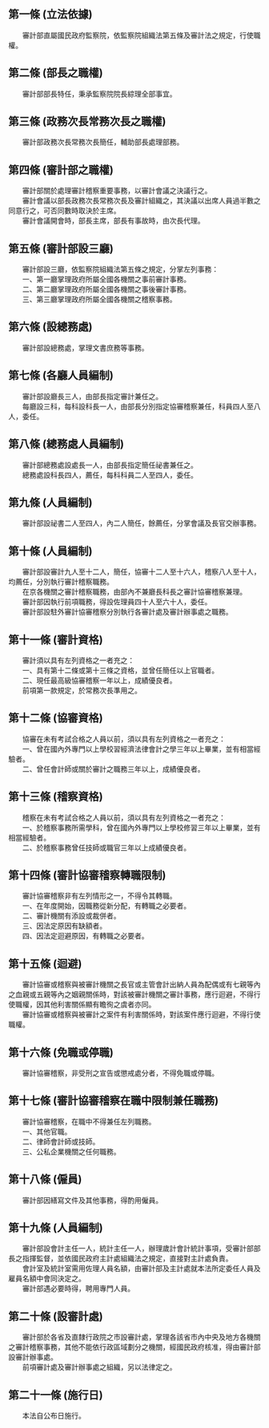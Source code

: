 第一條 (立法依據)
-----------------
　　審計部直屬國民政府監察院，依監察院組織法第五條及審計法之規定，行使職權。  


第二條 (部長之職權)
-------------------
　　審計部部長特任，秉承監察院院長綜理全部事宜。  


第三條 (政務次長常務次長之職權)
-------------------------------
　　審計部政務次長常務次長簡任，輔助部長處理部務。  


第四條 (審計部之職權)
---------------------
　　審計部關於處理審計稽察重要事務，以審計會議之決議行之。  
　　審計會議以部長政務次長常務次長及審計組織之，其決議以出席人員過半數之同意行之，可否同數時取決於主席。  
　　審計會議開會時，部長主席，部長有事故時，由次長代理。  


第五條 (審計部設三廳)
---------------------
　　審計部設三廳，依監察院組織法第五條之規定，分掌左列事務：  
　　一、第一廳掌理政府所屬全國各機關之事前審計事務。  
　　二、第二廳掌理政府所屬全國各機關之事後審計事務。  
　　三、第三廳掌理政府所屬全國各機關之稽察事務。  


第六條 (設總務處)
-----------------
　　審計部設總務處，掌理文書庶務等事務。  


第七條 (各廳人員編制)
---------------------
　　審計部設廳長三人，由部長指定審計兼任之。  
　　每廳設三科，每科設科長一人，由部長分別指定協審稽察兼任，科員四人至八人，委任。  


第八條 (總務處人員編制)
-----------------------
　　審計部總務處設處長一人，由部長指定簡任祕書兼任之。  
　　總務處設科長四人，薦任，每科科員二人至四人，委任。  


第九條 (人員編制)
-----------------
　　審計部設祕書二人至四人，內二人簡任，餘薦任，分掌會議及長官交辦事務。  


第十條 (人員編制)
-----------------
　　審計部設審計九人至十二人，簡任，協審十二人至十六人，稽察八人至十人，均薦任，分別執行審計稽察職務。  
　　在京各機關之審計稽察職務，由部內不兼廳長科長之審計協審稽察兼理。  
　　審計部因執行前項職務，得設佐理員四十人至六十人，委任。  
　　審計部設駐外審計協審稽察分別執行各審計處及審計辦事處之職務。  


第十一條 (審計資格)
-------------------
　　審計須以具有左列資格之一者充之：  
　　一、具有第十二條或第十三條之資格，並曾任簡任以上官職者。  
　　二、現任最高級協審稽察一年以上，成績優良者。  
　　前項第一款規定，於常務次長準用之。  


第十二條 (協審資格)
-------------------
　　協審在未有考試合格之人員以前，須以具有左列資格之一者充之：  
　　一、曾在國內外專門以上學校習經濟法律會計之學三年以上畢業，並有相當經驗者。  
　　二、曾任會計師或關於審計之職務三年以上，成績優良者。  


第十三條 (稽察資格)
-------------------
　　稽察在未有考試合格之人員以前，須以具有左列資格之一者充之：  
　　一、於稽察事務所需學科，曾在國內外專門以上學校修習三年以上畢業，並有相當經驗者。  
　　二、於稽察事務曾任技師或職官三年以上成績優良者。  


第十四條 (審計協審稽察轉職限制)
-------------------------------
　　審計協審稽察非有左列情形之一，不得令其轉職。  
　　一、在年度開始，因職務從新分配，有轉職之必要者。  
　　二、審計機關有添設或裁併者。  
　　三、因法定原因有缺額者。  
　　四、因法定迴避原因，有轉職之必要者。  


第十五條 (迴避)
---------------
　　審計協審或稽察與被審計機關之長官或主管會計出納人員為配偶或有七親等內之血親或五親等內之姻親關係時，對該被審計機關之審計事務，應行迴避，不得行使職權，因其他利害關係顯有瞻徇之虞者亦同。  
　　審計協審或稽察與被審計之案件有利害關係時，對該案件應行迴避，不得行使職權。  


第十六條 (免職或停職)
---------------------
　　審計協審稽察，非受刑之宣告或懲戒處分者，不得免職或停職。  


第十七條 (審計協審稽察在職中限制兼任職務)
-----------------------------------------
　　審計協審稽察，在職中不得兼任左列職務。  
　　一、其他官職。  
　　二、律師會計師或技師。  
　　三、公私企業機關之任何職務。  


第十八條 (僱員)
---------------
　　審計部因繕寫文件及其他事務，得酌用僱員。  


第十九條 (人員編制)
-------------------
　　審計部設會計主任一人，統計主任一人，辦理歲計會計統計事項，受審計部部長之指揮監督，並依國民政府主計處組織法之規定，直接對主計處負責。  
　　會計室及統計室需用佐理人員名額，由審計部及主計處就本法所定委任人員及雇員名額中會同決定之。  
　　審計部遇必要時得，聘用專門人員。  


第二十條 (設審計處)
-------------------
　　審計部於各省及直隸行政院之市設審計處，掌理各該省市內中央及地方各機關之審計稽察事務，其他不能依行政區域劃分之機關，經國民政府核准，得由審計部設審計辦事處。  
　　前項審計處及審計辦事處之組織，另以法律定之。  


第二十一條 (施行日)
-------------------
　　本法自公布日施行。